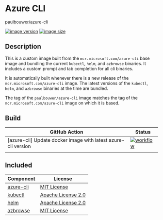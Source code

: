 # Azure CLI

paulbouwer/azure-cli

[![image version](https://img.shields.io/docker/v/paulbouwer/azure-cli?sort=semver)](https://hub.docker.com/repository/docker/paulbouwer/azure-cli)
[![image size](https://img.shields.io/docker/image-size/paulbouwer/azure-cli?sort=semver)](https://hub.docker.com/repository/docker/paulbouwer/azure-cli)

## Description

This is a custom image built from the `mcr.microsoft.com/azure-cli` base image and bundling the current `kubectl`, `helm`, and `azbrowse` binaries.  It includes a custom prompt and tab completion for all cli binaries.

It is automatically built whenever there is a new release of the `mcr.microsoft.com/azure-cli` image. The latest versions of the `kubectl`, `helm`, and `azbrowse` binaries at the time are bundled.

The tag of the `paulbouwer/azure-cli` image matches the tag of the `mcr.microsoft.com/azure-cli` image on which it is based.

## Build

| GitHub Action | Status |
|-|-|
| [azure-cli] Update docker image with latest azure-cli version | [![workflow](https://img.shields.io/github/workflow/status/paulbouwer/dockerfiles/%5Bazure-cli%5D%20Update%20docker%20image%20with%20latest%20azure-cli%20version)](https://github.com/paulbouwer/dockerfiles/actions/workflows/azure-cli-update-docker-image.yaml) |
| | |

## Included

| Component | License |
|-|-|
| [azure-cli](https://github.com/Azure/azure-cli) | [MIT License](https://github.com/Azure/azure-cli/blob/dev/LICENSE) |
| [kubectl](https://github.com/kubernetes/kubernetes) | [Apache License 2.0](https://github.com/kubernetes/kubectl/blob/master/LICENSE) |
| [helm](https://github.com/helm/helm) | [Apache License 2.0](https://github.com/helm/helm/blob/main/LICENSE) |
| [azbrowse](https://github.com/lawrencegripper/azbrowse) | [MIT License](https://github.com/lawrencegripper/azbrowse/blob/main/LICENSE) |
